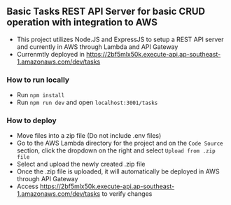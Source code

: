 ## Basic Tasks REST API Server for basic CRUD operation with integration to AWS

- This project utilizes Node.JS and ExpressJS to setup a REST API server and currently in AWS through Lambda and API Gateway
- Currenmtly deployed in https://2bf5mlx50k.execute-api.ap-southeast-1.amazonaws.com/dev/tasks

### How to run locally

- Run `npm install`
- Run `npm run dev` and open `localhost:3001/tasks`

### How to deploy

- Move files into a zip file (Do not include .env files)
- Go to the AWS Lambda directory for the project and on the `Code Source` section, click the dropdown on the right and select `Upload from .zip file`
- Select and upload the newly created .zip file
- Once the .zip file is uploaded, it will automatically be deployed in AWS through API Gateway
- Access https://2bf5mlx50k.execute-api.ap-southeast-1.amazonaws.com/dev/tasks to verify changes
